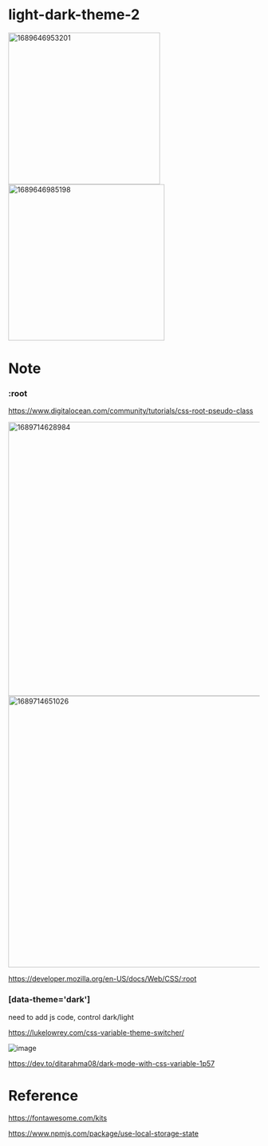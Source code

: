 # light-dark-theme-2
<img width="304" alt="1689646953201" src="https://github.com/KarenYu729/light-dark-theme/assets/97644710/acd009ca-8757-421b-bbe7-959af3aaf986">
<img width="313" alt="1689646985198" src="https://github.com/KarenYu729/light-dark-theme/assets/97644710/50b48623-d213-4dad-890b-a9e6a37af92d">

# Note
### :root
<a href='https://www.digitalocean.com/community/tutorials/css-root-pseudo-class'>https://www.digitalocean.com/community/tutorials/css-root-pseudo-class</a>

<img width="549" alt="1689714628984" src="https://github.com/KarenYu729/light-dark-theme/assets/97644710/3765e514-6a12-4183-af50-cb3333047bc1">

<img width="544" alt="1689714651026" src="https://github.com/KarenYu729/light-dark-theme/assets/97644710/c4e0bef4-7d6b-44be-b49b-f927334b908e">


<a href='https://developer.mozilla.org/en-US/docs/Web/CSS/:root'>https://developer.mozilla.org/en-US/docs/Web/CSS/:root</a>

### [data-theme='dark']

need to add js code, control dark/light

<a href='https://lukelowrey.com/css-variable-theme-switcher/'>https://lukelowrey.com/css-variable-theme-switcher/</a>

![image](https://github.com/KarenYu729/light-dark-theme/assets/97644710/a451da06-cc3a-406e-bad2-5ad3dd1abb16)

<a href='https://dev.to/ditarahma08/dark-mode-with-css-variable-1p57'>https://dev.to/ditarahma08/dark-mode-with-css-variable-1p57</a>

# Reference
<a href='https://fontawesome.com/kits'>https://fontawesome.com/kits</a>

<a href='https://www.npmjs.com/package/use-local-storage-state'>https://www.npmjs.com/package/use-local-storage-state</a>


<a href=''></a>

<a href=''></a>

<a href=''></a>


